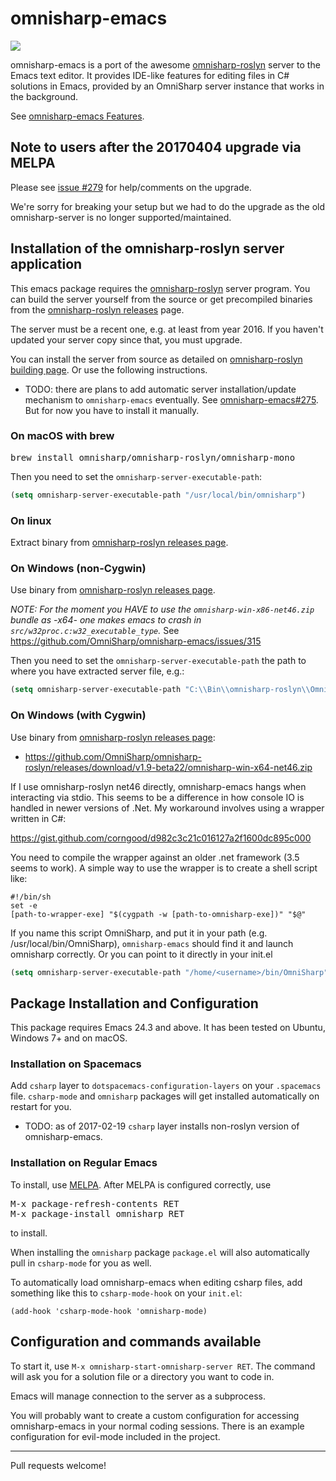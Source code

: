 # omnisharp-emacs
<a href="//travis-ci.org/OmniSharp/omnisharp-emacs">
    <img src="https://travis-ci.org/OmniSharp/omnisharp-emacs.svg?branch=master" />
</a>

omnisharp-emacs is a port of the awesome [omnisharp-roslyn][] server to the
Emacs text editor. It provides IDE-like features for editing files in
C# solutions in Emacs, provided by an OmniSharp server instance that
works in the background.

See [omnisharp-emacs Features](doc/features.md).

## Note to users after the 20170404 upgrade via MELPA
Please see [issue #279](https://github.com/OmniSharp/omnisharp-emacs/issues/279)
for help/comments on the upgrade.

We're sorry for breaking your setup but we had to do the upgrade as
the old omnisharp-server is no longer supported/maintained.

## Installation of the omnisharp-roslyn server application
This emacs package requires the [omnisharp-roslyn][] server program.
You can build the server yourself from the source or get precompiled 
binaries from the [omnisharp-roslyn releases](https://github.com/OmniSharp/omnisharp-roslyn/releases) page.

The server must be a recent one, e.g. at least from year 2016.
If you haven't updated your server copy since that, you must upgrade.

You can install the server from source as detailed on [omnisharp-roslyn building page](https://github.com/OmniSharp/omnisharp-roslyn#building). Or use the following instructions.

 * TODO: there are plans to add automatic server installation/update mechanism to `omnisharp-emacs` eventually. See [omnisharp-emacs#275](https://github.com/OmniSharp/omnisharp-emacs/issues/275). But for now you have to install it manually.

### On macOS with brew
<pre>
brew install omnisharp/omnisharp-roslyn/omnisharp-mono
</pre>

Then you need to set the `omnisharp-server-executable-path`:

```lisp
(setq omnisharp-server-executable-path "/usr/local/bin/omnisharp")
```

### On linux
Extract binary from [omnisharp-roslyn releases page](https://github.com/OmniSharp/omnisharp-roslyn/releases).

### On Windows (non-Cygwin)
Use binary from [omnisharp-roslyn releases page](https://github.com/OmniSharp/omnisharp-roslyn/releases).

*NOTE: For the moment you HAVE to use the `omnisharp-win-x86-net46.zip` bundle as -x64- one makes emacs
to crash in `src/w32proc.c:w32_executable_type`.* See https://github.com/OmniSharp/omnisharp-emacs/issues/315

Then you need to set the `omnisharp-server-executable-path` the path
to where you have extracted server file, e.g.:

```lisp
(setq omnisharp-server-executable-path "C:\\Bin\\omnisharp-roslyn\\OmniSharp.exe")
```

### On Windows (with Cygwin)
Use binary from [omnisharp-roslyn releases page](https://github.com/OmniSharp/omnisharp-roslyn/releases):

 - https://github.com/OmniSharp/omnisharp-roslyn/releases/download/v1.9-beta22/omnisharp-win-x64-net46.zip
 
If I use omnisharp-roslyn net46 directly, omnisharp-emacs hangs when interacting via stdio.
This seems to be a difference in how console IO is handled in newer versions of .Net.
My workaround involves using a wrapper written in C#:

https://gist.github.com/corngood/d982c3c21c016127a2f1600dc895c000

You need to compile the wrapper against an older .net framework (3.5 seems to work). A simple way to use the wrapper is to create a shell script like:

```shell
#!/bin/sh
set -e
[path-to-wrapper-exe] "$(cygpath -w [path-to-omnisharp-exe])" "$@"
```

If you name this script OmniSharp, and put it in your path (e.g. /usr/local/bin/OmniSharp),
`omnisharp-emacs` should find it and launch omnisharp correctly.
Or you can point to it directly in your init.el

```lisp
(setq omnisharp-server-executable-path "/home/<username>/bin/OmniSharp")
```

## Package Installation and Configuration
This package requires Emacs 24.3 and above. It has been tested on
Ubuntu, Windows 7+ and on macOS.

### Installation on Spacemacs
Add `csharp` layer to `dotspacemacs-configuration-layers` on
your `.spacemacs` file. `csharp-mode` and `omnisharp` packages
will get installed automatically on restart for you.

 * TODO: as of 2017-02-19 `csharp` layer installs non-roslyn version of omnisharp-emacs.

### Installation on Regular Emacs
To install, use [MELPA][].
After MELPA is configured correctly, use

<pre>
M-x package-refresh-contents RET
M-x package-install omnisharp RET
</pre>
to install.

When installing the `omnisharp` package `package.el` will also 
automatically pull in `csharp-mode` for you as well.

To automatically load omnisharp-emacs when editing csharp files, add
something like this to `csharp-mode-hook` on your `init.el`:

```
(add-hook 'csharp-mode-hook 'omnisharp-mode)
```

## Configuration and commands available
To start it, use `M-x omnisharp-start-omnisharp-server RET`.
The command will ask you for a solution file or a directory 
you want to code in.

Emacs will manage connection to the server as a subprocess.

You will probably want to create a custom configuration for accessing
omnisharp-emacs in your normal coding sessions. There is an example
configuration for evil-mode included in the project.

* * * * *

Pull requests welcome!

[omnisharp-roslyn]: https://github.com/OmniSharp/omnisharp-roslyn
[popup.el]: https://github.com/auto-complete/popup-el
[company-mode]: http://company-mode.github.io
[ido-mode]: http://www.emacswiki.org/emacs/InteractivelyDoThings
[Flycheck]: https://github.com/lunaryorn/flycheck
[MELPA]: https://github.com/milkypostman/melpa/#usage
